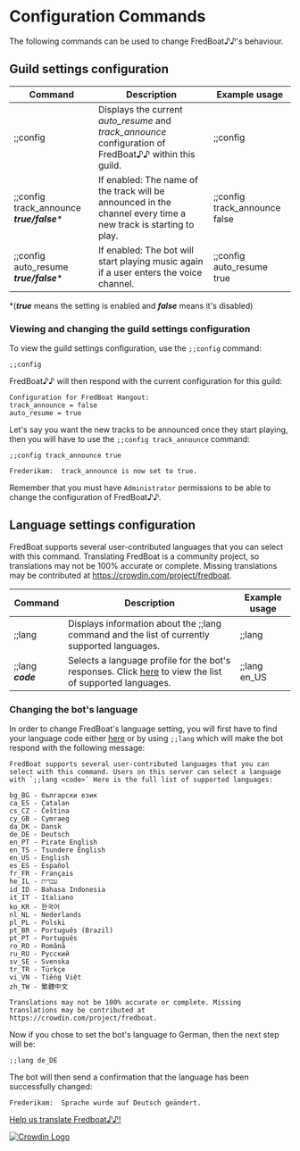 # Configuration Commands

The following commands can be used to change FredBoat♪♪'s behaviour.

## Guild settings configuration
 | Command                    | Description                                                           | Example usage                               |
 |----------------------------|-----------------------------------------------------------------------|---------------------------------------------|
| ;;config                     | Displays the current *auto_resume* and *track_announce* configuration of FredBoat♪♪ within this guild.                 | ;;config 
| ;;config track_announce ***true/false****                     | If enabled: The name of the track will be announced in the channel every time a new track is starting to play.                 | ;;config track_announce false
| ;;config auto_resume ***true/false****                     | If enabled: The bot will start playing music again if a user enters the voice channel.                   | ;;config auto_resume  true

*(***true*** means the setting is enabled and ***false*** means it's disabled)

### Viewing and changing the guild settings configuration
 
To view the guild settings configuration, use the `;;config` command:

```;;config```

FredBoat♪♪ will then respond with the current configuration for this guild:

```
Configuration for FredBoat Hangout:
track_announce = false
auto_resume = true
```
Let's say you want the new tracks to be announced once they start playing, then you will have to use the `;;config track_announce` command:

```;;config track_announce true```

```
Frederikam:  track_announce is now set to true.
```


Remember that you must have `Administrator` permissions to be able to change the configuration of FredBoat♪♪.


## Language settings configuration

FredBoat supports several user-contributed languages that you can select with this command.
Translating FredBoat is a community project, so translations may not be 100% accurate or complete. Missing translations may be contributed at https://crowdin.com/project/fredboat.

 | Command                    | Description                                                           | Example usage                               |
 |----------------------------|-----------------------------------------------------------------------|---------------------------------------------|
| ;;lang                    | Displays information about the ;;lang command and the list of currently supported languages. | ;;lang
 | ;;lang ***code***                    | Selects a language profile for the bot's responses. Click [here](https://hastebin.com/isebotirah.pas) to view the list of supported languages.                 | ;;lang en_US
 
 
### Changing the bot's language
 
In order to change FredBoat's language setting, you will first have to find your language code either [here](https://hastebin.com/isebotirah.pas) or by using `;;lang` which will make the bot respond with the following message:
 
 ```
FredBoat supports several user-contributed languages that you can select with this command. Users on this server can select a language with `;;lang <code>` Here is the full list of supported languages:

bg_BG - български език
ca_ES - Catalan
cs_CZ - Čeština
cy_GB - Cymraeg
da_DK - Dansk
de_DE - Deutsch
en_PT - Pirate English
en_TS - Tsundere English
en_US - English
es_ES - Español
fr_FR - Français
he_IL - עברית
id_ID - Bahasa Indonesia
it_IT - Italiano
ko_KR - 한국어
nl_NL - Nederlands
pl_PL - Polski
pt_BR - Português (Brazil)
pt_PT - Português
ro_RO - Română
ru_RU - Русский
sv_SE - Svenska
tr_TR - Türkçe
vi_VN - Tiếng Việt
zh_TW - 繁體中文

Translations may not be 100% accurate or complete. Missing translations may be contributed at https://crowdin.com/project/fredboat.
```

Now if you chose to set the bot's language to German, then the next step will be:

```
;;lang de_DE
```

The bot will then send a confirmation that the language has been successfully changed:

```
Frederikam:  Sprache wurde auf Deutsch geändert.
```

[Help us translate Fredboat♪♪!](https://crowdin.com/project/fredboat)

[![Crowdin Logo](https://i.imgur.com/0Hef2Bc.png)](https://crowdin.com/project/fredboat)
